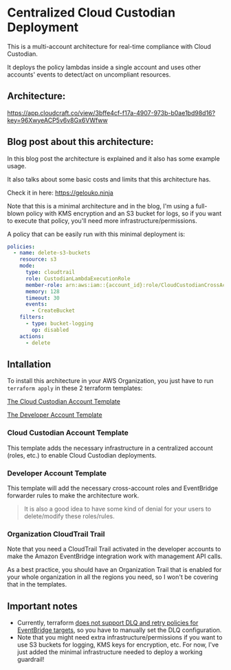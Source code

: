 # Centralized Cloud Custodian Deployment

This is a multi-account architecture for real-time compliance with Cloud Custodian.

It deploys the policy lambdas inside a single account and uses other accounts' events to detect/act on uncompliant resources.

## Architecture:

https://app.cloudcraft.co/view/3bffe4cf-f17a-4907-973b-b0ae1bd98d16?key=96XwyeACP5v6v8Gx6VWfww

## Blog post about this architecture:

In this blog post the architecture is explained and it also has some example usage.

It also talks about some basic costs and limits that this architecture has.

Check it in here: https://gelouko.ninja

Note that this is a minimal architecture and in the blog, I'm using a full-blown policy with KMS encryption and an S3 bucket for logs, so if you want to execute that policy, you'll need more infrastructure/permissions.

A policy that can be easily run with this minimal deployment is:


```yaml
policies:
  - name: delete-s3-buckets
    resource: s3
    mode:
      type: cloudtrail
      role: CustodianLambdaExecutionRole
      member-role: arn:aws:iam::{account_id}:role/CloudCustodianCrossAccountRole
      memory: 128
      timeout: 30
      events:
        - CreateBucket
    filters:
      - type: bucket-logging
        op: disabled
    actions:
      - delete
```

## Intallation

To install this architecture in your AWS Organization, you just have to run `terraform apply` in these 2 terraform templates:

[The Cloud Custodian Account Template](centralized-arch/cloud-custodian-account-template)

[The Developer Account Template](centralized-arch/developer-account-template)

### Cloud Custodian Account Template

This template adds the necessary infrastructure in a centralized account (roles, etc.) to enable Cloud Custodian deployments.

### Developer Account Template

This template will add the necessary cross-account roles and EventBridge forwarder rules to make the architecture work.

> It is also a good idea to have some kind of denial for your users to delete/modify these roles/rules.

### Organization CloudTrail Trail

Note that you need a CloudTrail Trail activated in the developer accounts to make the Amazon EventBridge integration work with management API calls.

As a best practice, you should have an Organization Trail that is enabled for your whole organization in all the regions you need, so I won't be covering that in the templates.

## Important notes

- Currently, terraform [does not support DLQ and retry policies for EventBridge targets](https://github.com/hashicorp/terraform-provider-aws/issues/15836), so you have to manually set the DLQ configuration.
- Note that you might need extra infrastructure/permissions if you want to use S3 buckets for logging, KMS keys for encryption, etc. For now, I've just added the minimal infrastructure needed to deploy a working guardrail!
